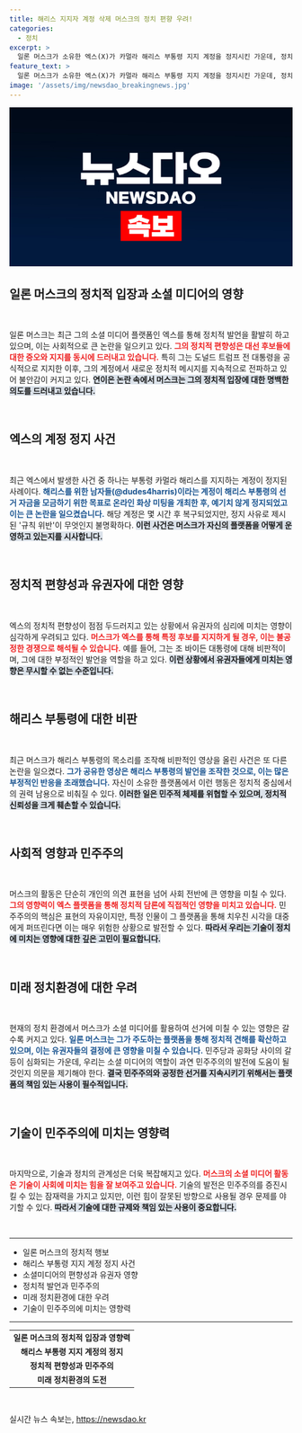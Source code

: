```yaml
---
title: 해리스 지지자 계정 삭제 머스크의 정치 편향 우려!
categories:
  - 정치
excerpt: >
  일론 머스크가 소유한 엑스(X)가 카멀라 해리스 부통령 지지 계정을 정지시킨 가운데, 정치적 편향성 우려가 커지고 있다. 그가 트럼프 전 대통령을 지지하면서 선거에 미치는 영향이 심각해질 전망이다.
feature_text: >
  일론 머스크가 소유한 엑스(X)가 카멀라 해리스 부통령 지지 계정을 정지시킨 가운데, 정치적 편향성 우려가 커지고 있다. 그가 트럼프 전 대통령을 지지하면서 선거에 미치는 영향이 심각해질 전망이다.
image: '/assets/img/newsdao_breakingnews.jpg'
---
```


<p><img src="/assets/img/newsdao_breakingnews.jpg" alt="flaretime 속보" /></p>

<h2 data-ke-size="size26">일론 머스크의 정치적 입장과 소셜 미디어의 영향</h2>

<p data-ke-size="size16">&nbsp;</p>

<p>일론 머스크는 최근 그의 소셜 미디어 플랫폼인 엑스를 통해 정치적 발언을 활발히 하고 있으며, 이는 사회적으로 큰 논란을 일으키고 있다. <b><span style="color: #ee2323;">그의 정치적 편향성은 대선 후보들에 대한 증오와 지지를 동시에 드러내고 있습니다.</span></b> 특히 그는 도널드 트럼프 전 대통령을 공식적으로 지지한 이후, 그의 계정에서 새로운 정치적 메시지를 지속적으로 전파하고 있어 불안감이 커지고 있다. <b><span style="background-color: #21538527;">연이은 논란 속에서 머스크는 그의 정치적 입장에 대한 명백한 의도를 드러내고 있습니다.</span></b></p>

<p data-ke-size="size16">&nbsp;</p>

<h2 data-ke-size="size26">엑스의 계정 정지 사건</h2>

<p data-ke-size="size16">&nbsp;</p>

<p>최근 엑스에서 발생한 사건 중 하나는 부통령 카멀라 해리스를 지지하는 계정이 정지된 사례이다. <b><span style="color: #1a5490;">해리스를 위한 남자들(@dudes4harris)이라는 계정이 해리스 부통령의 선거 자금을 모금하기 위한 목표로 온라인 화상 미팅을 개최한 후, 예기치 않게 정지되었고 이는 큰 논란을 일으켰습니다.</span></b> 해당 계정은 몇 시간 후 복구되었지만, 정지 사유로 제시된 '규칙 위반'이 무엇인지 불명확하다. <b><span style="background-color: #21538527;">이런 사건은 머스크가 자신의 플랫폼을 어떻게 운영하고 있는지를 시사합니다.</span></b></p>

<p data-ke-size="size16">&nbsp;</p>

<h2 data-ke-size="size26">정치적 편향성과 유권자에 대한 영향</h2>

<p data-ke-size="size16">&nbsp;</p>

<p>엑스의 정치적 편향성이 점점 두드러지고 있는 상황에서 유권자의 심리에 미치는 영향이 심각하게 우려되고 있다. <b><span style="color: #ee2323;">머스크가 엑스를 통해 특정 후보를 지지하게 될 경우, 이는 불공정한 경쟁으로 해석될 수 있습니다.</span></b> 예를 들어, 그는 조 바이든 대통령에 대해 비판적이며, 그에 대한 부정적인 발언을 역할을 하고 있다. <b><span style="background-color: #21538527;">이런 상황에서 유권자들에게 미치는 영향은 무시할 수 없는 수준입니다.</span></b></p>

<p data-ke-size="size16">&nbsp;</p>

<h2 data-ke-size="size26">해리스 부통령에 대한 비판</h2>

<p data-ke-size="size16">&nbsp;</p>

<p>최근 머스크가 해리스 부통령의 목소리를 조작해 비판적인 영상을 올린 사건은 또 다른 논란을 일으켰다. <b><span style="color: #1a5490;">그가 공유한 영상은 해리스 부통령의 발언을 조작한 것으로, 이는 많은 부정적인 반응을 초래했습니다.</span></b> 자신이 소유한 플랫폼에서 이런 행동은 정치적 중심에서의 권력 남용으로 비춰질 수 있다. <b><span style="background-color: #21538527;">이러한 일은 민주적 체제를 위협할 수 있으며, 정치적 신뢰성을 크게 훼손할 수 있습니다.</span></b></p>

<p data-ke-size="size16">&nbsp;</p>

<h2 data-ke-size="size26">사회적 영향과 민주주의</h2>

<p data-ke-size="size16">&nbsp;</p>

<p>머스크의 활동은 단순히 개인의 의견 표현을 넘어 사회 전반에 큰 영향을 미칠 수 있다. <b><span style="color: #ee2323;">그의 영향력이 엑스 플랫폼을 통해 정치적 담론에 직접적인 영향을 미치고 있습니다.</span></b> 민주주의의 핵심은 표현의 자유이지만, 특정 인물이 그 플랫폼을 통해 치우친 시각을 대중에게 퍼뜨린다면 이는 매우 위험한 상황으로 발전할 수 있다. <b><span style="background-color: #21538527;">따라서 우리는 기술이 정치에 미치는 영향에 대한 깊은 고민이 필요합니다.</span></b></p>

<p data-ke-size="size16">&nbsp;</p>

<h2 data-ke-size="size26">미래 정치환경에 대한 우려</h2>

<p data-ke-size="size16">&nbsp;</p>

<p>현재의 정치 환경에서 머스크가 소셜 미디어를 활용하여 선거에 미칠 수 있는 영향은 갈수록 커지고 있다. <b><span style="color: #1a5490;">일론 머스크는 그가 주도하는 플랫폼을 통해 정치적 견해를 확산하고 있으며, 이는 유권자들의 결정에 큰 영향을 미칠 수 있습니다.</span></b> 민주당과 공화당 사이의 갈등이 심화되는 가운데, 우리는 소셜 미디어의 역할이 과연 민주주의의 발전에 도움이 될 것인지 의문을 제기해야 한다. <b><span style="background-color: #21538527;">결국 민주주의와 공정한 선거를 지속시키기 위해서는 플랫폼의 책임 있는 사용이 필수적입니다.</span></b></p>

<p data-ke-size="size16">&nbsp;</p>

<h2 data-ke-size="size26">기술이 민주주의에 미치는 영향력</h2>

<p data-ke-size="size16">&nbsp;</p>

<p>마지막으로, 기술과 정치의 관계성은 더욱 복잡해지고 있다. <b><span style="color: #ee2323;">머스크의 소셜 미디어 활동은 기술이 사회에 미치는 힘을 잘 보여주고 있습니다.</span></b> 기술의 발전은 민주주의를 증진시킬 수 있는 잠재력을 가지고 있지만, 이런 힘이 잘못된 방향으로 사용될 경우 문제를 야기할 수 있다. <b><span style="background-color: #21538527;">따라서 기술에 대한 규제와 책임 있는 사용이 중요합니다.</span></b></p>

<p data-ke-size="size16">&nbsp;</p>

<hr />

<ul>
    <li>일론 머스크의 정치적 행보</li>
    <li>해리스 부통령 지지 계정 정지 사건</li>
    <li>소셜미디어의 편향성과 유권자 영향</li>
    <li>정치적 발언과 민주주의</li>
    <li>미래 정치환경에 대한 우려</li>
    <li>기술이 민주주의에 미치는 영향력</li>
</ul>

<hr />

<table>
    <tr>
        <td style="text-align: center; height: 17px;"><b>일론 머스크의 정치적 입장과 영향력</b></td>
    </tr>
    <tr>
        <td style="text-align: center; height: 17px;"><b>해리스 부통령 지지 계정의 정지</b></td>
    </tr>
    <tr>
        <td style="text-align: center; height: 17px;"><b>정치적 편향성과 민주주의</b></td>
    </tr>
    <tr>
        <td style="text-align: center; height: 17px;"><b>미래 정치환경의 도전</b></td>
    </tr>
</table>

<p data-ke-size="size16">&nbsp;</p>
실시간 뉴스 속보는, <a href="https://newsdao.kr" rel="dofollow">https://newsdao.kr</a>


